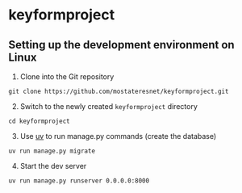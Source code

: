 # keyformproject
## Setting up the development environment on Linux
1. Clone into the Git repository

  ```shell
  git clone https://github.com/mostateresnet/keyformproject.git
  ```
2. Switch to the newly created `keyformproject` directory

  ```shell
  cd keyformproject
  ```
3. Use [uv](https://docs.astral.sh/uv/getting-started/installation/) to run manage.py commands (create the database)

  ```shell
  uv run manage.py migrate
  ```

4. Start the dev server

  ```shell
  uv run manage.py runserver 0.0.0.0:8000
  ```
